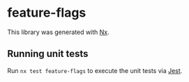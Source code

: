 # feature-flags

This library was generated with [Nx](https://nx.dev).

## Running unit tests

Run `nx test feature-flags` to execute the unit tests via [Jest](https://jestjs.io).
